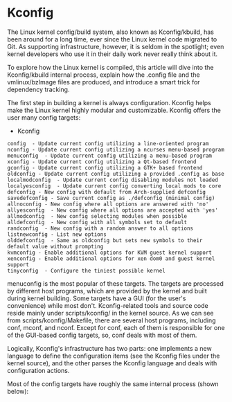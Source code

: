 # Kconfig
The Linux kernel config/build system, also known as Kconfig/kbuild, has been around for a long time, ever since the Linux kernel code migrated to Git. As supporting infrastructure, however, it is seldom in the spotlight; even kernel developers who use it in their daily work never really think about it.

To explore how the Linux kernel is compiled, this article will dive into the Kconfig/kbuild internal process, explain how the .config file and the vmlinux/bzImage files are produced, and introduce a smart trick for dependency tracking.

The first step in building a kernel is always configuration. Kconfig helps make the Linux kernel highly modular and customizable. Kconfig offers the user many config targets:

- Kconfig
```
config  - Update current config utilizing a line-oriented program
nconfig - Update current config utilizing a ncurses menu-based program
menuconfig  - Update current config utilizing a menu-based program
xconfig - Update current config utilizing a Qt-based frontend
gconfig - Update current config utilizing a GTK+ based frontend
oldconfig - Update current config utilizing a provided .config as base
localmodconfig  - Update current config disabling modules not loaded
localyesconfig  - Update current config converting local mods to core
defconfig - New config with default from Arch-supplied defconfig
savedefconfig - Save current config as ./defconfig (minimal config)
allnoconfig - New config where all options are answered with 'no'
allyesconfig  - New config where all options are accepted with 'yes'
allmodconfig  - New config selecting modules when possible
alldefconfig  - New config with all symbols set to default
randconfig  - New config with a random answer to all options
listnewconfig - List new options
olddefconfig  - Same as oldconfig but sets new symbols to their default value without prompting
kvmconfig - Enable additional options for KVM guest kernel support
xenconfig - Enable additional options for xen dom0 and guest kernel support
tinyconfig  - Configure the tiniest possible kernel
```
menuconfig is the most popular of these targets. The targets are processed by different host programs, which are provided by the kernel and built during kernel building. Some targets have a GUI (for the user's convenience) while most don't. Kconfig-related tools and source code reside mainly under scripts/kconfig/ in the kernel source. As we can see from scripts/kconfig/Makefile, there are several host programs, including conf, mconf, and nconf. Except for conf, each of them is responsible for one of the GUI-based config targets, so, conf deals with most of them.

Logically, Kconfig's infrastructure has two parts: one implements a new language to define the configuration items (see the Kconfig files under the kernel source), and the other parses the Kconfig language and deals with configuration actions.

Most of the config targets have roughly the same internal process (shown below):


